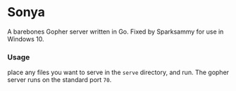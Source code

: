 # Sonya
A barebones Gopher server written in Go. Fixed by Sparksammy for use in Windows 10.

### Usage
place any files you want to serve in the `serve` directory, and run.  The gopher server runs on the standard port `70`.
